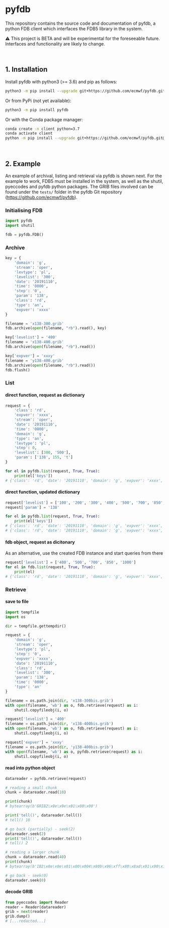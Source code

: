 # pyfdb

This repository contains the source code and documentation of pyfdb, a python FDB client which interfaces the FDB5 library in the system.

:warning: This project is BETA and will be experimental for the foreseeable future. Interfaces and functionality are likely to change.

&nbsp;
## 1. Installation

Install pyfdb with python3 (>= 3.6) and pip as follows:
```bash
python3 -m pip install --upgrade git+https://github.com/ecmwf/pyfdb.git@master
```

Or from PyPi (not yet available):
```bash
python3 -m pip install pyfdb
```

Or with the Conda package manager:
```bash
conda create -n client python=3.7
conda activate client
python -m pip install --upgrade git+https://github.com/ecmwf/pyfdb.git@master
```

&nbsp;
## 2. Example

An example of archival, listing and retrieval via pyfdb is shown next. For the example to work, FDB5 must be installed in the system, as well as the shutil, pyeccodes and pyfdb python packages. The GRIB files involved can be found under the `tests/` folder in the pyfdb Git repository (https://github.com/ecmwf/pyfdb).

### Initialising FDB
```python
import pyfdb
import shutil

fdb = pyfdb.FDB()
```

### Archive
```python
key = {
    'domain': 'g',
    'stream': 'oper',
    'levtype': 'pl',
    'levelist': '300',
    'date': '20191110',
    'time': '0000',
    'step': '0',
    'param': '138',
    'class': 'rd',
    'type': 'an',
    'expver': 'xxxx'
}

filename = 'x138-300.grib'
fdb.archive(open(filename, "rb").read(), key)

key['levelist'] = '400'
filename = 'x138-400.grib'
fdb.archive(open(filename, "rb").read())

key['expver'] = 'xxxy'
filename = 'y138-400.grib'
fdb.archive(open(filename, "rb").read())
fdb.flush()
```

### List

#### direct function, request as dictionary
```python
request = {
    'class': 'rd',
    'expver': 'xxxx',
    'stream': 'oper',
    'date': '20191110',
    'time': '0000',
    'domain': 'g',
    'type': 'an',
    'levtype': 'pl',
    'step': 0,
    'levelist': [300, '500'],
    'param': ['138', 155, 't']
}

for el in pyfdb.list(request, True, True):
    print(el['keys'])
# {'class': 'rd', 'date': '20191110', 'domain': 'g', 'expver': 'xxxx', 'stream': 'oper', 'time': '0000', 'levtype': 'pl', 'type': 'an', 'levelist': '300', 'param': '138', 'step': '0'}
```

#### direct function, updated dictionary
```python
request['levelist'] = ['100', '200', '300', '400', '500', '700', '850', '1000']
request['param'] = '138'

for el in pyfdb.list(request, True, True):
    print(el['keys'])
# {'class': 'rd', 'date': '20191110', 'domain': 'g', 'expver': 'xxxx', 'stream': 'oper', 'time': '0000', 'levtype': 'pl', 'type': 'an', 'levelist': '300', 'param': '138', 'step': '0'}
# {'class': 'rd', 'date': '20191110', 'domain': 'g', 'expver': 'xxxx', 'stream': 'oper', 'time': '0000', 'levtype': 'pl', 'type': 'an', 'levelist': '400', 'param': '138', 'step': '0'}
```

#### fdb object, request as dicitonary
As an alternative, use the created FDB instance and start queries from there
```python
request['levelist'] = ['400', '500', '700', '850', '1000']
for el in fdb.list(request, True, True):
    print(el)
# {'class': 'rd', 'date': '20191110', 'domain': 'g', 'expver': 'xxxx', 'stream': 'oper', 'time': '0000', 'levtype': 'pl', 'type': 'an', 'levelist': '400', 'param': '138', 'step': '0'}
```

### Retrieve

#### save to file
```python
import tempfile
import os

dir = tempfile.gettempdir()

request = {
    'domain': 'g',
    'stream': 'oper',
    'levtype': 'pl',
    'step': '0',
    'expver': 'xxxx',
    'date': '20191110',
    'class': 'rd',
    'levelist': '300',
    'param': '138',
    'time': '0000',
    'type': 'an'
}

filename = os.path.join(dir, 'x138-300bis.grib')
with open(filename, 'wb') as o, fdb.retrieve(request) as i:
    shutil.copyfileobj(i, o)

request['levelist'] = '400'
filename = os.path.join(dir, 'x138-400bis.grib')
with open(filename, 'wb') as o, fdb.retrieve(request) as i:
    shutil.copyfileobj(i, o)

request['expver'] = 'xxxy'
filename = os.path.join(dir, 'y138-400bis.grib')
with open(filename, 'wb') as o, pyfdb.retrieve(request) as i:
    shutil.copyfileobj(i, o)
```

#### read into python object
```python
datareader = pyfdb.retrieve(request)

# reading a small chunk
chunk = datareader.read(10)

print(chunk)
# bytearray(b'GRIB2\x0e\x0e\x01\x00\x00')

print('tell()', datareader.tell())
# tell() 10

# go back (partially) - seek(2)
datareader.seek(2)
print('tell()', datareader.tell())
# tell() 2

# reading a larger chunk
chunk = datareader.read(40)
print(chunk)
# bytearray(b'IB2\x0e\x0e\x01\x00\x004\x80b\x96\xff\x80\x8ad\x01\x90\x13\x0b\n\x00\x00\x01\x00\x00\x00\x00\x00\x00\x15\x00\x00\x00\x00\x00\x00\x00\x00\x00')

# go back - seek(0)
datareader.seek(0)
```

#### decode GRIB
```python
from pyeccodes import Reader
reader = Reader(datareader)
grib = next(reader)
grib.dump()
# [...redacted...]
```
